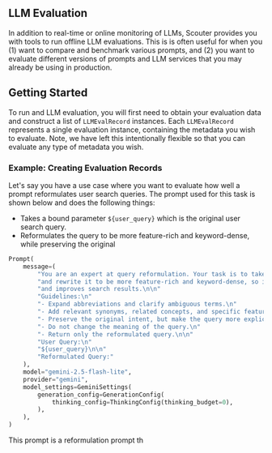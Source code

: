 ## LLM Evaluation

In addition to real-time or online monitoring of LLMs, Scouter provides you with tools to run offline LLM evaluations. This is is often useful for when you (1) want to compare and benchmark various prompts, and (2) you want to evaluate different versions of prompts and LLM services that you may already be using in production.

## Getting Started

To run and LLM evaluation, you will first need to obtain your evaluation data and construct a list of `LLMEvalRecord` instances. Each `LLMEvalRecord` represents a single evaluation instance, containing the metadata you wish to evaluate. Note, we have left this intentionally flexible so that you can evaluate any type of metadata you wish.

### Example: Creating Evaluation Records

Let's say you have a use case where you want to evaluate how well a prompt reformulates user search queries. The prompt used for this task is shown below and does the following things:

- Takes a bound parameter `${user_query}` which is the original user search query.
- Reformulates the query to be more feature-rich and keyword-dense, while preserving the original

```python
Prompt(
    message=(
        "You are an expert at query reformulation. Your task is to take a user's original search query "
        "and rewrite it to be more feature-rich and keyword-dense, so it better aligns with the user's intent "
        "and improves search results.\n\n"
        "Guidelines:\n"
        "- Expand abbreviations and clarify ambiguous terms.\n"
        "- Add relevant synonyms, related concepts, and specific features.\n"
        "- Preserve the original intent, but make the query more explicit and comprehensive.\n"
        "- Do not change the meaning of the query.\n"
        "- Return only the reformulated query.\n\n"
        "User Query:\n"
        "${user_query}\n\n"
        "Reformulated Query:"
    ),
    model="gemini-2.5-flash-lite",
    provider="gemini",
    model_settings=GeminiSettings(
        generation_config=GenerationConfig(
            thinking_config=ThinkingConfig(thinking_budget=0),
        ),
    ),
)
```

This prompt is a reformulation prompt th